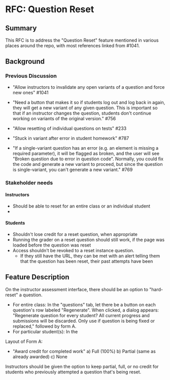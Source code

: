 # RFC: Question Reset

## Summary

This RFC is to address the "Question Reset" feature mentioned in various places around the repo, with most references linked from #1041. 

## Background

### Previous Discussion

- "Allow instructors to invalidate any open variants of a question and force new ones" #1041

- "Need a button that makes it so if students log out and log back in again, they will get a new variant of any given question. This is important so that if an instructor changes the question, students don't continue working on variants of the original version." #756

- "Allow resetting of individual questions on tests" #233

- "Stuck in variant after error in student homework" #787

- "If a single-variant question has an error (e.g. an element is missing a required parameter), it will be flagged as broken, and the user will see "Broken question due to error in question code". Normally, you could fix the code and generate a new variant to proceed, but since the question is single-variant, you can't generate a new variant." #769

### Stakeholder needs

#### Instructors

- Should be able to reset for an entire class or an individual student
- 

#### Students

- Shouldn't lose credit for a reset question, when appropriate
- Running the grader on a reset question should still work, if the page was loaded before the question was reset
- Access shouldn't be revoked to a reset instance question. 
  - If they still have the URL, they can be met with an alert telling them that the question has been reset, their past attempts have been 

## Feature Description

On the instructor assessment interface, there should be an option to "hard-reset" a question. 

- For entire class: In the "questions" tab, let there be a button on each question's row labeled "Regenerate". When clicked, a dialog appears: "Regenerate question for every student? All current progress and submissions will be discarded. Only use if question is being fixed or replaced," followed by form A. 
- For particular student(s): In the

Layout of Form A:
- "Award credit for completed work"
  a) Full (100%)
  b) Partial (same as already awarded)
  c) None

Instructors should be given the option to keep partial, full, or no credit for students who previously attempted a question that's being reset. 
